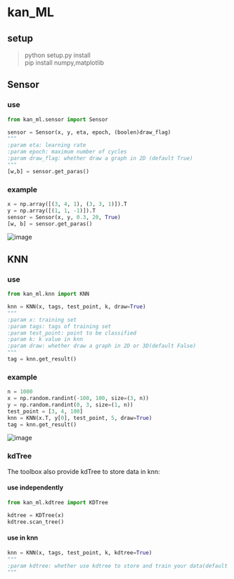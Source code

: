 # kan_ML

## setup

> python setup.py install<br>
> pip install numpy,matplotlib

## Sensor

### use

```python
from kan_ml.sensor import Sensor

sensor = Sensor(x, y, eta, epoch, (boolen)draw_flag)
"""
:param eta: learning rate
:param epoch: maximum number of cycles
:param draw_flag: whether draw a graph in 2D (default True)
"""
[w,b] = sensor.get_paras()
```

### example
```python
x = np.array([(3, 4, 1), (3, 3, 1)]).T
y = np.array([(1, 1, -1)]).T
sensor = Sensor(x, y, 0.3, 20, True)
[w, b] = sensor.get_paras()
```
![image](https://github.com/kanyuanzhi/kan_ML/raw/master/docs/images/sensor.png)

## KNN

### use

```python
from kan_ml.knn import KNN

knn = KNN(x, tags, test_point, k, draw=True)
"""
:param x: training set
:param tags: tags of training set
:param test_point: point to be classified
:param k: k value in knn
:param draw: whether draw a graph in 2D or 3D(default False)
"""
tag = knn.get_result()
```

### example
```python
n = 1000
x = np.random.randint(-100, 100, size=(3, n))
y = np.random.randint(0, 3, size=(1, n))
test_point = [3, 4, 100]
knn = KNN(x.T, y[0], test_point, 5, draw=True)
tag = knn.get_result()
```
![image](https://github.com/kanyuanzhi/kan_ML/raw/master/docs/images/knn_3d.png)

### kdTree

The toolbox also provide kdTree to store data in knn:

#### use independently

```python
from kan_ml.kdtree import KDTree

kdtree = KDTree(x)
kdtree.scan_tree()
```

#### use in knn

```python
knn = KNN(x, tags, test_point, k, kdtree=True)
"""
:param kdtree: whether use kdtree to store and train your data(default False)
"""
```